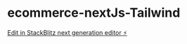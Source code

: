 # ecommerce-nextJs-Tailwind

[Edit in StackBlitz next generation editor ⚡️](https://stackblitz.com/~/github.com/slim8/ecommerce-nextJs-Tailwind)